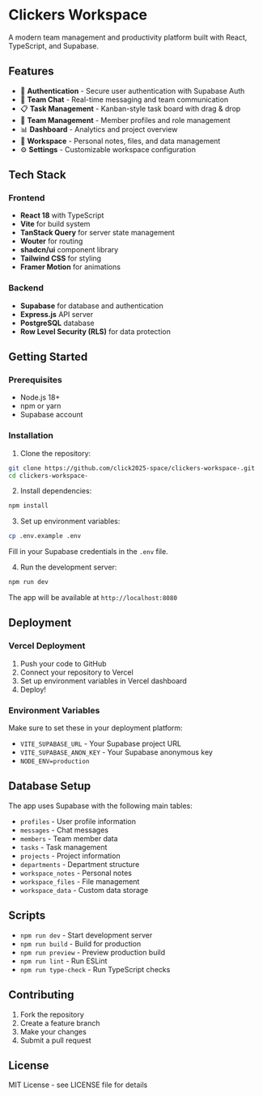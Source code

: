 # Clickers Workspace

A modern team management and productivity platform built with React, TypeScript, and Supabase.

## Features

- 🔐 **Authentication** - Secure user authentication with Supabase Auth
- 💬 **Team Chat** - Real-time messaging and team communication
- 📋 **Task Management** - Kanban-style task board with drag & drop
- 👥 **Team Management** - Member profiles and role management
- 📊 **Dashboard** - Analytics and project overview
- 🏢 **Workspace** - Personal notes, files, and data management
- ⚙️ **Settings** - Customizable workspace configuration

## Tech Stack

### Frontend
- **React 18** with TypeScript
- **Vite** for build system
- **TanStack Query** for server state management
- **Wouter** for routing
- **shadcn/ui** component library
- **Tailwind CSS** for styling
- **Framer Motion** for animations

### Backend
- **Supabase** for database and authentication
- **Express.js** API server
- **PostgreSQL** database
- **Row Level Security (RLS)** for data protection

## Getting Started

### Prerequisites
- Node.js 18+ 
- npm or yarn
- Supabase account

### Installation

1. Clone the repository:
```bash
git clone https://github.com/click2025-space/clickers-workspace-.git
cd clickers-workspace-
```

2. Install dependencies:
```bash
npm install
```

3. Set up environment variables:
```bash
cp .env.example .env
```
Fill in your Supabase credentials in the `.env` file.

4. Run the development server:
```bash
npm run dev
```

The app will be available at `http://localhost:8080`

## Deployment

### Vercel Deployment

1. Push your code to GitHub
2. Connect your repository to Vercel
3. Set up environment variables in Vercel dashboard
4. Deploy!

### Environment Variables

Make sure to set these in your deployment platform:

- `VITE_SUPABASE_URL` - Your Supabase project URL
- `VITE_SUPABASE_ANON_KEY` - Your Supabase anonymous key
- `NODE_ENV=production`

## Database Setup

The app uses Supabase with the following main tables:

- `profiles` - User profile information
- `messages` - Chat messages
- `members` - Team member data
- `tasks` - Task management
- `projects` - Project information
- `departments` - Department structure
- `workspace_notes` - Personal notes
- `workspace_files` - File management
- `workspace_data` - Custom data storage

## Scripts

- `npm run dev` - Start development server
- `npm run build` - Build for production
- `npm run preview` - Preview production build
- `npm run lint` - Run ESLint
- `npm run type-check` - Run TypeScript checks

## Contributing

1. Fork the repository
2. Create a feature branch
3. Make your changes
4. Submit a pull request

## License

MIT License - see LICENSE file for details
